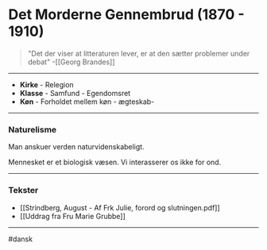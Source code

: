 # Det Morderne Gennembrud (1870 - 1910)

>"Det der viser at litteraturen lever, er at den sætter problemer under debat"
>\-[[Georg Brandes]]



---

- **Kirke**	-	Relegion
- **Klasse** -   Samfund - Egendomsret
- **Køn**		-	Forholdet mellem køn - ægteskab- 

---

### Naturelisme
Man anskuer verden naturvidenskabeligt.

Mennesket er et biologisk væsen. Vi interasserer os ikke for ond.

---

### Tekster
- [[Strindberg, August - Af Frk Julie, forord og slutningen.pdf]]
- [[Uddrag fra Fru Marie Grubbe]]


---
#dansk 